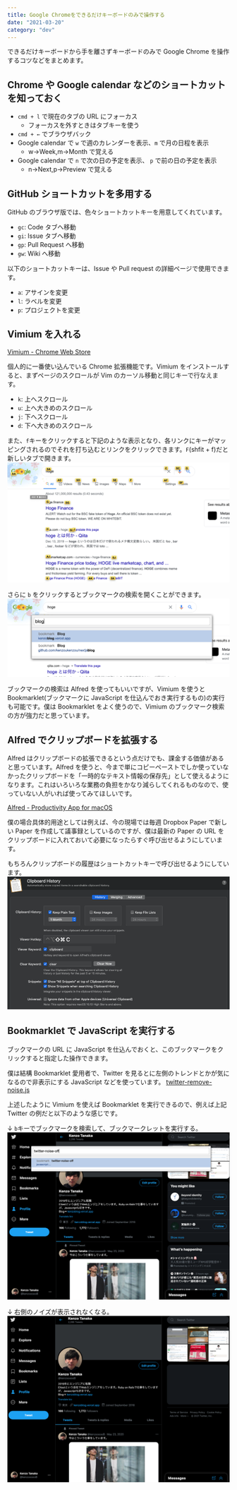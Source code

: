 ```yaml
---
title: Google Chromeをできるだけキーボードのみで操作する
date: "2021-03-20"
category: "dev"
---
```


できるだけキーボードから手を離さずキーボードのみで Google Chrome を操作するコツなどをまとめます。

## Chrome や Google calendar などのショートカットを知っておく

- `cmd + l` で現在のタブの URL にフォーカス
  - フォーカスを外すときはタブキーを使う
- `cmd + ←` でブラウザバック
- Google calendar で `w` で週のカレンダーを表示、`m` で月の日程を表示
  - w→Week,m→Month で覚える
- Google calendar で `n` で次の日の予定を表示、 `p` で前の日の予定を表示
  - n→Next,p→Preview で覚える

## GitHub ショートカットを多用する

GitHub のブラウザ版では、色々ショートカットキーを用意してくれています。

- `gc`: Code タブへ移動
- `gi`: Issue タブへ移動
- `gp`: Pull Request へ移動
- `gw`: Wiki へ移動

以下のショートカットキーは、Issue や Pull request の詳細ページで使用できます。

- `a`: アサインを変更
- `l`: ラベルを変更
- `p`: プロジェクトを変更

## Vimium を入れる

[Vimium - Chrome Web Store](https://chrome.google.com/webstore/detail/vimium/dbepggeogbaibhgnhhndojpepiihcmeb?hl=en)

個人的に一番使い込んでいる Chrome 拡張機能です。Vimium をインストールすると、まずページのスクロールが Vim のカーソル移動と同じキーで行なえます。

- `k`: 上へスクロール
- `u`: 上へ大きめのスクロール
- `j`: 下へスクロール
- `d`: 下へ大きめのスクロール

また、`f`キーをクリックすると下記のような表示となり、各リンクにキーがマッピングされるのでそれを打ち込むとリンクをクリックできます。`F`(shfit + f)だと新しいタブで開きます。
![](image1.png)

さらに `b` をクリックするとブックマークの検索を開くことができます。
![](image2.png)

ブックマークの検索は Alfred を使ってもいいですが、Vimium を使うと Bookmarklet(ブックマークに JavaScript を仕込んでおき実行するもの)の実行も可能です。僕は Bookmarklet をよく使うので、Vimium のブックマーク検索の方が強力だと思っています。

## Alfred でクリップボードを拡張する

Alfred はクリップボードの拡張できるという点だけでも、課金する価値があると思っています。Alfred を使うと、今まで単にコピーペーストでしか使っていなかったクリップボードを「一時的なテキスト情報の保存先」として使えるようになります。これはいろいろな業務の負担をかなり減らしてくれるものなので、使っていない人がいれば使ってみてほしいです。

[Alfred - Productivity App for macOS](https://www.alfredapp.com/)

僕の場合具体的用途としては例えば、今の現場では毎週 Dropbox Paper で新しい Paper を作成して議事録としているのですが、僕は最新の Paper の URL をクリップボードに入れておいて必要になったらすぐ呼び出せるようにしています。

もちろんクリップボードの履歴はショートカットキーで呼び出せるようにしています。
![](image3.png)

## Bookmarklet で JavaScript を実行する

ブックマークの URL に JavaScript を仕込んでおくと、このブックマークをクリックすると指定した操作できます。

僕は結構 Bookmarklet 愛用者で、Twitter を見るとに左側のトレンドとかが気になるので非表示にする JavaScript などを使っています。
[twitter-remove-noise.js](https://gist.github.com/kenzo-tanaka/2018f4dedc77784998b7d63769830429)

上述したように Vimium を使えば Bookmarklet を実行できるので、例えば上記 Twitter の例だと以下のような感じです。

↓ `b`キーでブックマークを検索して、ブックマークレットを実行する。
![](image4.png)

↓ 右側のノイズが表示されなくなる。
![](image5.png)
